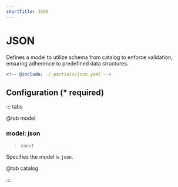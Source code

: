 ```yaml
---
shortTitle: JSON
---
```


# JSON

Defines a model to utilize schema from catalog to enforce validation, ensuring adherence to predefined data structures.

```yaml {1}
<!-- @include: ./.partials/json.yaml -->
```

## Configuration (\* required)

::: tabs

@tab model

### model: json

> `const`

Specifies the model is `json`.

@tab catalog

<!-- @include: ./.partials/catalog.md -->

:::